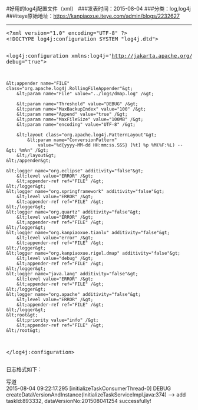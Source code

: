 #好用的log4j配置文件（xml）
###发表时间：2015-08-04
###分类：log,log4j
###iteye原始地址：<a href="https://kanpiaoxue.iteye.com/admin/blogs/2232627" target="_blank">https://kanpiaoxue.iteye.com/admin/blogs/2232627</a>

---

<div class="iteye-blog-content-contain" style="font-size: 14px;"> 
 <pre name="code" class="xml">&lt;?xml version="1.0" encoding="UTF-8" ?&gt;
&lt;!DOCTYPE log4j:configuration SYSTEM "log4j.dtd"&gt;


&lt;log4j:configuration xmlns:log4j='http://jakarta.apache.org/log4j/'
	debug="true"&gt;

	&lt;appender name="FILE" class="org.apache.log4j.RollingFileAppender"&gt;
		&lt;param name="File" value="../logs/dmap.log" /&gt;
		
		&lt;param name="Threshold" value="DEBUG" /&gt;
        &lt;param name="MaxBackupIndex" value="100" /&gt;
        &lt;param name="Append" value="true" /&gt;
        &lt;param name="MaxFileSize" value="100MB" /&gt;
        &lt;param name="encoding" value="UTF-8" /&gt;
        
		&lt;layout class="org.apache.log4j.PatternLayout"&gt;
			&lt;param name="ConversionPattern"
				value="%d{yyyy-MM-dd HH:mm:ss.SSS} [%t] %p %M(%F:%L) --&gt; %m%n" /&gt;
		&lt;/layout&gt;
	&lt;/appender&gt;

	&lt;logger name="org.eclipse" additivity="false"&gt;
		&lt;level value="ERROR" /&gt;
		&lt;appender-ref ref="FILE" /&gt;
	&lt;/logger&gt;
	&lt;logger name="org.springframework" additivity="false"&gt;
		&lt;level value="ERROR" /&gt;
		&lt;appender-ref ref="FILE" /&gt;
	&lt;/logger&gt;
	&lt;logger name="org.quartz" additivity="false"&gt;
		&lt;level value="ERROR" /&gt;
		&lt;appender-ref ref="FILE" /&gt;
	&lt;/logger&gt;
	&lt;logger name="org.kanpiaoxue.tianlu" additivity="false"&gt;
		&lt;level value="error" /&gt;
		&lt;appender-ref ref="FILE" /&gt;
	&lt;/logger&gt;
	&lt;logger name="org.kanpiaoxue.rigel.dmap" additivity="false"&gt;
		&lt;level value="debug" /&gt;
		&lt;appender-ref ref="FILE" /&gt;
	&lt;/logger&gt;
	&lt;logger name="java.lang" additivity="false"&gt;
		&lt;level value="ERROR" /&gt;
		&lt;appender-ref ref="FILE" /&gt;
	&lt;/logger&gt;
	&lt;logger name="org.apache" additivity="false"&gt;
		&lt;level value="ERROR" /&gt;
		&lt;appender-ref ref="FILE" /&gt;
	&lt;/logger&gt;
	&lt;root&gt;
		&lt;priority value="info" /&gt;
		&lt;appender-ref ref="FILE" /&gt;
	&lt;/root&gt;
&lt;/log4j:configuration&gt;</pre> 
 <p>日志格式如下：</p> 
 <div class="quote_title">
  写道
 </div> 
 <div class="quote_div">
  2015-08-04 09:22:17.295 [initializeTaskConsumerThread-0] DEBUG createDataVersionAndInstance(InitializeTaskServiceImpl.java:374) --&gt; add taskId:893332, dataVersionNo:201508041254 successfully!
 </div> 
 <p>&nbsp;&nbsp;</p> 
 <p>&nbsp;</p> 
</div>